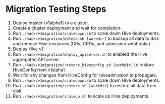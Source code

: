 # Migration Testing Steps

  1. Deploy master (v1alpha1) to a cluster.
  1. Create a cluster deployment and wait for completion.
  1. Run `./hack/v1migration/scaledown.sh` to scale down Hive deployments.
  1. Run `./hack/v1migration/delete.sh [workdir]` to backup all data to disk and remove Hive resources (CRs, CRDs, and admission webhooks).
  1. Deploy Hive v1.
  1. Run `./hack/v1migration/deploy_apiserver.sh` to enabled the Hive aggregated API server.
  1. Run `./hack/v1migration/restore_hiveconfig.sh [workdir]` to restore HiveConfig from v1alpha1.
  1. Wait for any changes from HiveConfig for hiveadmission to propagate.
  1. Run `./hack/v1migration/scaledown.sh` to scale down Hive deployments.
  1. Run `./hack/v1migration/restore.sh [workdir]` to restore all data from disk.
  1. Run `./hack/v1migration/scaleup.sh` to scale up Hive deployments.
